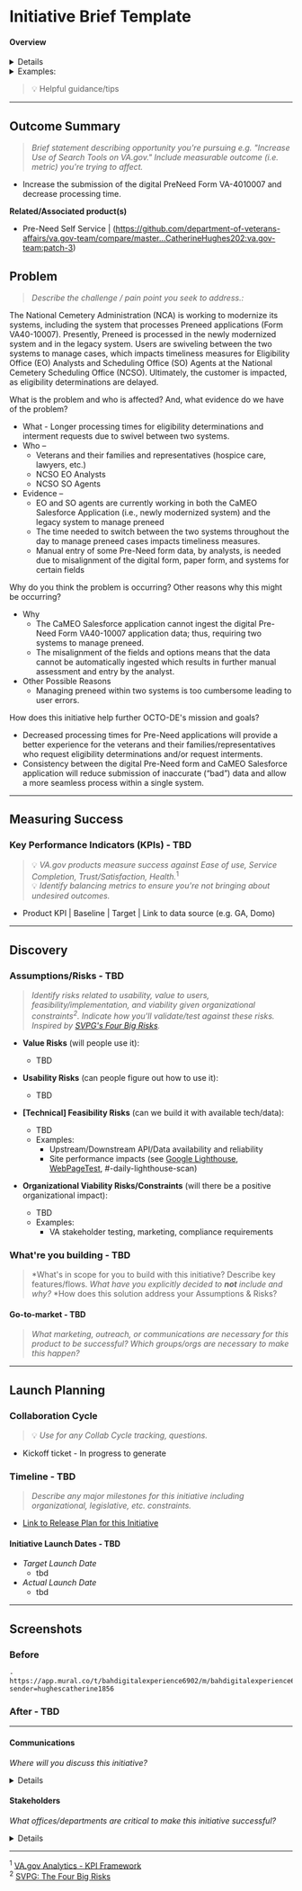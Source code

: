 # Initiative Brief Template
#### Overview

<details>
 
 *There is roughly a 1:many relationship between products and initiatives, or our attempts to improve a product/achieve Veteran outcomes. The same goes for product outlines and initiative briefs. This template can be used as product documentation for the Collaboration Cycle, especially when iterating an existing product. In addition, the Brief is an important communication tool within a team and between the team and Crew Chief/PO/other teams.* 
 
</details>

<details>
 <Summary>Examples:</Summary>
 
 - *Product: On-site Search* 
   - *Initiatives: Type-ahead, [Search Landing Page](https://github.com/department-of-veterans-affairs/va.gov-team/blob/master/products/on-site-search/search-landing/initiative-brief.md), [Surfacing Other Search Tools](https://github.com/department-of-veterans-affairs/va.gov-team/blob/master/products/on-site-search/surfacing%20other%20search%20tools/initiative-%20brief.md)*
 - *Product: VA.gov Profile*
   - *Initiatives: Combine Account & Profile, Direct Deposit for Disability, Candidate Address Validation, Direct Deposit for Education, Notification Preferences*
 - *Product: Disability Claims*
   - *Initiatives: Original Claims, Benefits Delivery at Discharge (BDD)*
 
 </details>
 
 > 💡 Helpful guidance/tips
 
---

## Outcome Summary
> *Brief statement describing opportunity you're pursuing e.g. "Increase Use of Search Tools on VA.gov." Include measurable outcome (i.e. metric) you're trying to affect.*
- Increase the submission of the digital PreNeed Form VA-4010007 and decrease processing time.

**Related/Associated product(s)**
- Pre-Need Self Service | (https://github.com/department-of-veterans-affairs/va.gov-team/compare/master...CatherineHughes202:va.gov-team:patch-3)

## Problem
> *Describe the challenge / pain point you seek to address.:* 

The National Cemetery Administration (NCA) is working to modernize its systems, including the system that processes Preneed applications (Form VA40-10007). Presently, Preneed is processed in the newly modernized system and in the legacy system. Users are swiveling between the two systems to manage cases, which impacts timeliness measures for Eligibility Office (EO) Analysts and Scheduling Office (SO) Agents at the National Cemetery Scheduling Office (NCSO). Ultimately, the customer is impacted, as eligibility determinations are delayed.  

What is the problem and who is affected? And, what evidence do we have of the problem?
  * What - Longer processing times for eligibility determinations and interment requests due to swivel between two systems.
  * Who – 
    * Veterans and their families and representatives (hospice care, lawyers, etc.)
    * NCSO EO Analysts
    * NCSO SO Agents
  * Evidence – 
    * EO and SO agents are currently working in both the CaMEO Salesforce Application (i.e., newly modernized system) and the legacy system to manage preneed 
    * The time needed to switch between the two systems throughout the day to manage preneed cases impacts timeliness measures. 
    * Manual entry of some Pre-Need form data, by analysts, is needed due to misalignment of the digital form, paper form, and systems for certain fields 

Why do you think the problem is occurring? Other reasons why this might be occurring?
  * Why
    * The CaMEO Salesforce application cannot ingest the digital Pre-Need Form VA40-10007 application data; thus, requiring two systems to manage preneed. 
    * The misalignment of the fields and options means that the data cannot be automatically ingested which results in further manual assessment and entry by the analyst.
  * Other Possible Reasons
    * Managing preneed within two systems is too cumbersome leading to user errors. 

How does this initiative help further OCTO-DE's mission and goals?
  * Decreased processing times for Pre-Need applications will provide a better experience for the veterans and their families/representatives who request eligibility determinations and/or request interments. 
  * Consistency between the digital Pre-Need form and CaMEO Salesforce application will reduce submission of inaccurate (“bad”) data and allow a more seamless process within a single system. 
  

---
## Measuring Success

### Key Performance Indicators (KPIs) - TBD
> 💡 *VA.gov products measure success against Ease of use, Service Completion, Trust/Satisfaction, Health.*<sup>1</sup>\
> 💡 *Identify balancing metrics to ensure you're not bringing about undesired outcomes.*

- Product KPI | Baseline | Target | Link to data source (e.g. GA, Domo)

---

## Discovery
### Assumptions/Risks - TBD
> *Identify risks related to usability, value to users, feasibility/implementation, and viability given organizational constraints<sup>2</sup>. 
> Indicate how you'll validate/test against these risks. Inspired by [SVPG's Four Big Risks](https://www.svpg.com/four-big-risks/).*

- **Value Risks** (will people use it): 
  - TBD
- **Usability Risks** (can people figure out how to use it):
  - TBD
- **[Technical] Feasibility Risks** (can we build it with available tech/data):
  - TBD
  - Examples:
    - Upstream/Downstream API/Data availability and reliability
    - Site performance impacts (see [Google Lighthouse](https://developers.google.com/web/tools/lighthouse), [WebPageTest](https://www.webpagetest.org/), #-daily-lighthouse-scan)
  
- **Organizational Viability Risks/Constraints** (will there be a positive organizational impact):
  - TBD
  - Examples: 
    - VA stakeholder testing, marketing, compliance requirements 

### What're you building - TBD
> *What's in scope for you to build with this initiative? Describe key features/flows. 
> *What have you explicitly decided to **not** include and why?* 
> *How does this solution address your Assumptions & Risks? 

#### Go-to-market - TBD
> *What marketing, outreach, or communications are necessary for this product to be successful? Which groups/orgs are necessary to make this happen?*

--- 

## Launch Planning
### Collaboration Cycle
> 💡 *Use for any Collab Cycle tracking, questions.*

- Kickoff ticket - In progress to generate

### Timeline - TBD
> *Describe any major milestones for this initiative including organizational, legislative, etc. constraints.*

* [Link to Release Plan for this Initiative](https://github.com/department-of-veterans-affairs/va.gov-team/blob/master/platform/product-management/release-plan-template.md)

#### Initiative Launch Dates - TBD
- *Target Launch Date*
  - tbd
- *Actual Launch Date* 
  - tbd

---
   
## Screenshots

### Before
    - https://app.mural.co/t/bahdigitalexperience6902/m/bahdigitalexperience6902/1674680396503/7020ee7494584418ae4fd09eb378770b63585b0a?sender=hughescatherine1856 

### After - TBD

---

#### Communications
*Where will you discuss this initiative?*

<details>

- Team Name: 
    - GitHub Team Label: BAH-MBS-SelfServ
 - GitHub Label(s)
    - pre-need
    - selfserv-team1
    - selfserv-team2
- Slack channel: #va-gov-mbs
- Product POCs:
 - Product Manager: 
    - Hughes, Catherine M. (BAH) Catherine.Hughes2@va.gov
 - Product Owner Representatives: 
    - Hughes, Catherine M. (BAH) Catherine.Hughes2@va.gov
    - Stewart, Kelby R. (BAH) Kelby.Stewart@va.gov
 - Scrum Master: 
    - Dieudonne Yenyo, Michelle R. (Booz Allen Hamilton) Michelle.DieudonneYenyo@va.gov
    - Yamrus, Carly (BAH) Carly.Yamrus@va.gov
 - UI/UX: 
    - Cruz Granados, Cindy A. (Booz Allen Hamilton) Cindy.CruzGranados@va.gov
    - Barron, Charles J. (BAH) Charles.Barron1@va.gov
 - Developers
    - Santiago, Kenneth (Booz Allen Hamilton) Kenneth.Santiago@va.gov
    - Gilbert, Douglas C. (Booz Allen Hamilton) Douglas.Gilbert@va.gov
    - Sherrow, Alexander J. (BAH) Alexander.Sherrow@va.gov
    - Fewin, Connor J. (BAH) Connor.Fewin@va.gov
 - QA
    - Sonntag, Adam E. (BAH) Adam.Sonntag@va.gov


</details>


#### Stakeholders
*What offices/departments are critical to make this initiative successful?*

<details>
  
- Office/Department:
  - OIT and NCA/BTRS and NCSO
- Contact(s): 
  - OIT
    - Ouslander, Michael S. Michael.Ouslander@va.gov
  - NCA/BTRS
    - Wilson, Ginger Ginger.Wilson@va.gov 
    - Jones, Rhonda M. Rhonda.Jones1@va.gov
   - NCA/NCSO
     - Dalrymple, Jay Jay.Dalrymple@va.gov 
     - Ridgeway, Kevin Kevin.Ridgeway@va.gov 

 
</details>

---
<sup>1</sup> [VA.gov Analytics - KPI Framework](https://github.com/department-of-veterans-affairs/va.gov-team/blob/master/platform/analytics/Analytics%20Playbook/va-gov-platform-analytics-kpi-framework.pdf)\
<sup>2</sup> [SVPG: The Four Big Risks](https://svpg.com/four-big-risks/)
